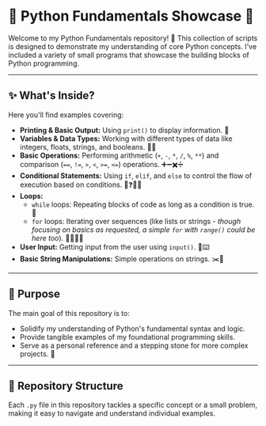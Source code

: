 # 🐍 Python Fundamentals Showcase 🚀

Welcome to my Python Fundamentals repository! 👋 This collection of scripts is designed to demonstrate my understanding of core Python concepts. I've included a variety of small programs that showcase the building blocks of Python programming.

---

## ✨ What's Inside?

Here you'll find examples covering:

* **Printing & Basic Output:** Using `print()` to display information. 📝
* **Variables & Data Types:** Working with different types of data like integers, floats, strings, and booleans. 🔢🔤
* **Basic Operations:** Performing arithmetic (`+`, `-`, `*`, `/`, `%`, `**`) and comparison (`==`, `!=`, `>`, `<`, `>=`, `<=`) operations. ➕➖✖️➗
* **Conditional Statements:** Using `if`, `elif`, and `else` to control the flow of execution based on conditions. 🤔❓✅❌
* **Loops:**
    * `while` loops: Repeating blocks of code as long as a condition is true. 🔄
    * `for` loops: Iterating over sequences (like lists or strings - *though focusing on basics as requested, a simple `for` with `range()` could be here too*). 🚶‍♂️🚶‍♀️
* **User Input:** Getting input from the user using `input()`. 💬⌨️
* **Basic String Manipulations:** Simple operations on strings. ✂️📜

---

## 🎯 Purpose

The main goal of this repository is to:

* Solidify my understanding of Python's fundamental syntax and logic.
* Provide tangible examples of my foundational programming skills.
* Serve as a personal reference and a stepping stone for more complex projects. 🌟

---

## 📂 Repository Structure

Each `.py` file in this repository tackles a specific concept or a small problem, making it easy to navigate and understand individual examples.
